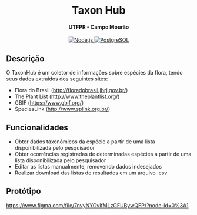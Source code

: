 <h1 align="center">
  <br>
 	Taxon Hub
  <br>
</h1>

<h4 align="center">UTFPR - Campo Mourão</h4>

<p align="center">
  <a href="https://nodejs.org/">
    <img src="https://img.shields.io/badge/Node.js-16.13.0-3895D?style=for-the-badge&logo=Node.js"
         alt="Node.js">
          </a>
  <a href="https://www.sqlite.org/">
    <img src="https://img.shields.io/badge/SQLite-3.36.0-008bb9?style=for-the-badge&logo=SQLite"
         alt="PostgreSQL">
          </a>
    
</p>


## Descrição
O TaxonHub é um coletor de informações sobre espécies da flora, tendo seus dados extraídos dos seguintes sites:

* Flora do Brasil (http://floradobrasil.jbrj.gov.br/)
* The Plant List (http://www.theplantlist.org/)
* GBIF (https://www.gbif.org/)
* SpeciesLink (http://www.splink.org.br/)

## Funcionalidades

* Obter dados taxonômicos da espécie a partir de uma lista disponibilizada pelo pesquisador
* Obter ocorrências registradas de determinadas espécies a partir de uma lista disponibilizada pelo pesquisador
* Editar as listas manualmente, removendo dados indesejados
* Realizar download das listas de resultados em um arquivo .csv


## Protótipo

https://www.figma.com/file/7nvyNYGvlfMLzGFUBywQFP/?node-id=0%3A1


